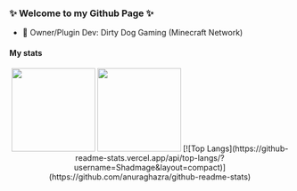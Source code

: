 ### ✨ Welcome to my Github Page ✨
- 🔭 Owner/Plugin Dev: Dirty Dog Gaming (Minecraft Network)

#### My stats
<div align="center">
  <img height="150em" src="https://github-readme-stats.vercel.app/api?username=Shadmage&count_private=true&show_icons=true&theme=dark"/>
  <img height="150em" src="https://github-readme-stats.vercel.app/api/top-langs/?username=Shadmage&count_private=true&theme=dark&layout=compact&langs_count=6"/>
  [![Top Langs](https://github-readme-stats.vercel.app/api/top-langs/?username=Shadmage&layout=compact)](https://github.com/anuraghazra/github-readme-stats)
</div>
